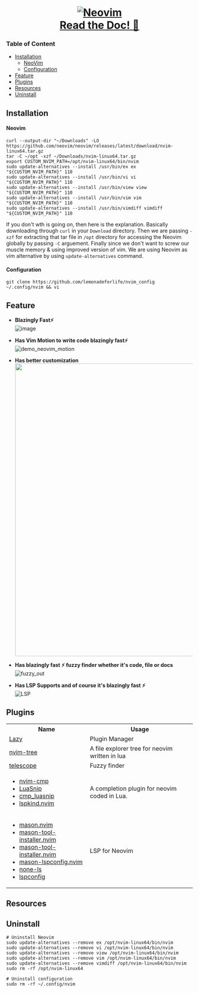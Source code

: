 <h1 align="center">
<a href="https://github.com/neovim/neovim" target="_blank">
<img src="https://raw.githubusercontent.com/neovim/neovim.github.io/master/logos/neovim-logo-300x87.png" alt="Neovim">
</a>
<br>
<a href="https://neovim.io/doc/user/" target="_blank">Read the Doc! 🔫</a>
</h1>

### Table of Content
- [Installation](#installation)
	- [NeoVim](#neovim)
	- [Configuration](#configuration)
- [Feature](#feature)
- [Plugins](#plugins)
- [Resources](#resources)
- [Uninstall](#uninstall)

## Installation
#### Neovim
```shell
curl --output-dir "~/Downloads" -LO https://github.com/neovim/neovim/releases/latest/download/nvim-linux64.tar.gz
tar -C ~/opt -xzf ~/Downloads/nvim-linux64.tar.gz
export CUSTOM_NVIM_PATH=/opt/nvim-linux64/bin/nvim
sudo update-alternatives --install /usr/bin/ex ex "${CUSTOM_NVIM_PATH}" 110
sudo update-alternatives --install /usr/bin/vi vi "${CUSTOM_NVIM_PATH}" 110
sudo update-alternatives --install /usr/bin/view view "${CUSTOM_NVIM_PATH}" 110
sudo update-alternatives --install /usr/bin/vim vim "${CUSTOM_NVIM_PATH}" 110
sudo update-alternatives --install /usr/bin/vimdiff vimdiff "${CUSTOM_NVIM_PATH}" 110
```
If you don't wth is going on, then here is the explanation. Basically downloading through `curl` in your `Download` directory. Then we are passing `-xzf` for extracting that tar file  in `/opt` directory for accessing the Neovim globally by passing `-C` arguement.
Finally since we don't want to screw our muscle memory & using improved version of vim. We are using Neovim as vim alternative by using `update-alternatives` command.
#### Configuration
```shell
git clone https://github.com/lemonadeforlife/nvim_config ~/.config/nvim && vi
```

## Feature
- **Blazingly Fast⚡️** <br>
![image](https://github.com/lemonadeforlife/nvim_config/assets/61580921/2c043960-5a43-4b45-93b0-28864b394b78)

- **Has Vim Motion to write code blazingly fast⚡️** <br>
![demo_neovim_motion](https://github.com/lemonadeforlife/nvim_config/assets/61580921/30a5bd2b-061a-415e-b37d-17b49927bdba)

- **Has better customization** <br>
  <img src="https://github.com/lemonadeforlife/nvim_config/assets/61580921/af16bf20-fc5c-4e40-96fe-ada131fb2262" width="790">

- **Has blazingly fast ⚡️ fuzzy finder whether it's code, file or docs** <br>
![fuzzy_out](https://github.com/lemonadeforlife/nvim_config/assets/61580921/9d1486d8-b90e-4976-b647-fb360d62eb81)


- **Has LSP Supports and of course it's blazingly fast ⚡️** <br>
![LSP](https://github.com/lemonadeforlife/nvim_config/assets/61580921/7c5ce12a-9de1-4ea2-851e-fe9d46d579c3)


## Plugins
<table>
  <th>Name</th>
  <th>Usage</th>
  <tr>
    <td><a href="https://github.com/folke/lazy.nvim">Lazy</a></td>
    <td>Plugin Manager</td>
  </tr>
  <tr>
    <td><a href="https://github.com/nvim-tree/nvim-tree.lua">nvim-tree</a></td>
    <td>A file explorer tree for neovim written in lua </td>
  </tr>
  <tr>
    <td><a href="https://github.com/nvim-telescope/telescope.nvim">telescope</a></td>
    <td>Fuzzy finder</td>
  </tr>
  <tr>
    <td>
      <ul>
        <li><a href="https://github.com/hrsh7th/nvim-cmp">nvim-cmp</a></li>
        <li><a href="https://github.com/L3MON4D3/LuaSnip">LuaSnip</a></li>
        <li><a href="https://github.com/saadparwaiz1/cmp_luasnip">cmp_luasnip</a></li>
        <li><a href="https://github.com/onsails/lspkind.nvim">lspkind.nvim</a></li>
      </ul>
    </td>
    <td>A completion plugin for neovim coded in Lua.</td>
  </tr>
  <tr>
    <td>
      <ul>
        <li><a href="https://github.com/williamboman/mason.nvim">mason.nvim</a></li>
        <li><a href="https://github.com/WhoIsSethDaniel/mason-tool-installer.nvim">mason-tool-installer.nvim</a></li>
        <li><a href="https://github.com/WhoIsSethDaniel/mason-tool-installer.nvim">mason-tool-installer.nvim</a></li>
        <li><a href="https://github.com/williamboman/mason-lspconfig.nvim">mason-lspconfig.nvim</a></li>
        <li><a href="https://github.com/nvimtools/none-ls.nvim">none-ls</a></li>
        <li><a href="https://github.com/neovim/nvim-lspconfig">lspconfig</a></li>
      </ul>
    </td>
    <td>LSP for Neovim</td>
  </tr>
</table>

## Resources

## Uninstall
```shell
# Uninstall Neovim
sudo update-alternatives --remove ex /opt/nvim-linux64/bin/nvim
sudo update-alternatives --remove vi /opt/nvim-linux64/bin/nvim
sudo update-alternatives --remove view /opt/nvim-linux64/bin/nvim
sudo update-alternatives --remove vim /opt/nvim-linux64/bin/nvim
sudo update-alternatives --remove vimdiff /opt/nvim-linux64/bin/nvim
sudo rm -rf /opt/nvim-linux64

# Uninstall configuration
sudo rm -rf ~/.config/nvim
```
